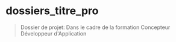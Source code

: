 # dossiers_titre_pro

> Dossier de projet: 
Dans le cadre de la formation Concepteur Développeur d'Application
